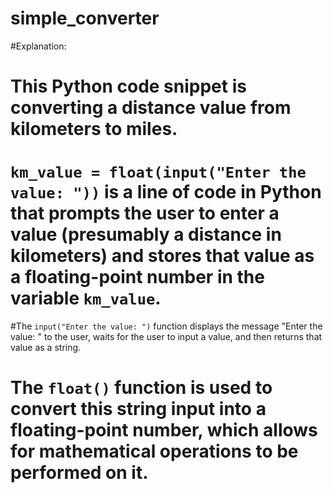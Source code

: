 # simple_converter


#Explanation:
# This Python code snippet is converting a distance value from kilometers to miles.
# `km_value = float(input("Enter the value: "))` is a line of code in Python that prompts the user to enter a value (presumably a distance in kilometers) and stores that value as a floating-point number in the variable `km_value`. 
#The `input("Enter the value: ")` function displays the message "Enter the value: " to the user, waits for the user to input a value, and then returns that value as a string.
# The `float()` function is used to convert this string input into a floating-point number, which allows for mathematical operations to be performed on it.
